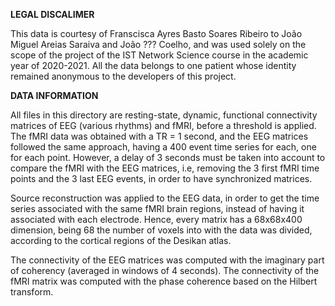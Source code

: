 **LEGAL DISCALIMER**

This data is courtesy of Franscisca Ayres Basto Soares Ribeiro to João Miguel Areias Saraiva and João ??? Coelho, and was used solely on the scope of the project of the IST Network Science course in the academic year of 2020-2021.
All the data belongs to one patient whose identity remained anonymous to the developers of this project.

**DATA INFORMATION**

All files in this directory are resting-state, dynamic, functional connectivity matrices of EEG (various rhythms) and fMRI, before a threshold is applied.
The fMRI data was obtained with a TR = 1 second, and the EEG matrices followed the same approach, having a 400 event time series for each, one for each point.
However, a delay of 3 seconds must be taken into account to compare the fMRI with the EEG matrices, i.e, removing the 3 first fMRI time points and the 3 last EEG events, in order to have synchronized matrices.


Source reconstruction was applied to the EEG data, in order to get the time series associated with the same fMRI brain regions, instead of having it associated with each electrode.
Hence, every matrix has a 68x68x400 dimension, being 68 the number of voxels into with the data was divided, according to the cortical regions of the Desikan atlas.


The connectivity of the EEG matrices was computed with the imaginary part of coherency (averaged in windows of 4 seconds). The connectivity of the fMRI matrix was computed with the phase coherence based on the Hilbert transform.

